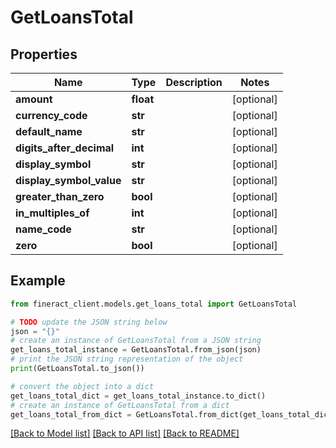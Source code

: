 # GetLoansTotal


## Properties

Name | Type | Description | Notes
------------ | ------------- | ------------- | -------------
**amount** | **float** |  | [optional] 
**currency_code** | **str** |  | [optional] 
**default_name** | **str** |  | [optional] 
**digits_after_decimal** | **int** |  | [optional] 
**display_symbol** | **str** |  | [optional] 
**display_symbol_value** | **str** |  | [optional] 
**greater_than_zero** | **bool** |  | [optional] 
**in_multiples_of** | **int** |  | [optional] 
**name_code** | **str** |  | [optional] 
**zero** | **bool** |  | [optional] 

## Example

```python
from fineract_client.models.get_loans_total import GetLoansTotal

# TODO update the JSON string below
json = "{}"
# create an instance of GetLoansTotal from a JSON string
get_loans_total_instance = GetLoansTotal.from_json(json)
# print the JSON string representation of the object
print(GetLoansTotal.to_json())

# convert the object into a dict
get_loans_total_dict = get_loans_total_instance.to_dict()
# create an instance of GetLoansTotal from a dict
get_loans_total_from_dict = GetLoansTotal.from_dict(get_loans_total_dict)
```
[[Back to Model list]](../README.md#documentation-for-models) [[Back to API list]](../README.md#documentation-for-api-endpoints) [[Back to README]](../README.md)


